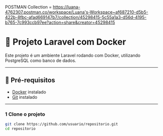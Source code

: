 POSTMAN Collection = https://luana-4762307.postman.co/workspace/Luana's-Workspace~af687210-d5b5-422b-8fbc-afad669147b7/collection/45298415-5c55a1a3-d56d-4195-b765-7c993ccb97ee?action=share&creator=45298415

# 🚀 Projeto Laravel com Docker

Este projeto é um ambiente Laravel rodando com Docker, utilizando PostgreSQL como banco de dados.

---

## 🐳 Pré-requisitos

- [Docker](https://www.docker.com/products/docker-desktop) instalado
- [Git](https://git-scm.com/) instalado

---


### 1️ Clone o projeto

```bash
git clone https://github.com/usuario/repositorio.git
cd repositorio
